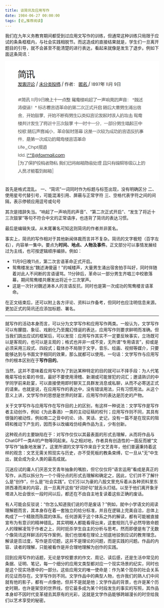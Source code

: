 ```yaml
---
title: 谈简讯及应用写作
date: 1984-06-27 00:00:00
tags: [论,推荐阅读]
---
```


我们在九年义务教育期间都受到过应用文写作的训练，但通常这种训练只局限于应试的条条框框内，与社会实践相脱节。而这造成的直接结果就是，学生们一旦离开题目的引导，就不会甚至不能清楚的进行表达，看起来就像是发生了退步。例如下面这条简讯：

![](/谈简讯及应用写作/img.jpg)

首先是格式混乱。
一、“简讯”一词同时作为标题与标签出现，没有明确区分
二、使用星号代替引号，可能混淆引用、屏蔽与正常字符
三、空格代表字符之间的间隔，表示停顿应用逗号或句号

其次是措辞失当。“响起了一声响亮的声音”、“第二次正式开启”、“发生了将近十三次鼓掌”等句不符合中文的正常语序，也违背了简讯的表达习惯。

最后是编辑失误。从末尾署名可知这则简讯的作者并非匿名。

事实上，简讯的写作相对于其他新闻体裁而言并不复杂。简讯的文字极短（百字左右），内容单一集中。要点为**时间、地点、人物及事件**。正文部分可以事情发展经过为主线，也可按逻辑顺序编排。例如：

* 11月9日晚11点，第二次言语革命正式开启。
* 鸳鸯楼发出“魏述涛傻逼！”的喊楼声，大量男生涌出宿舍拍手叫好，同时伴随着对此人不间断的言语谩骂。11分钟后，革命以一部分男生齐唱三中校歌落幕，期间鸳鸯楼共爆发出将近十三次掌声。
* 这是一次针对魏述涛本人的言语反抗，同时也是第一次成功的鸳鸯楼言语革命。

在正文结束后，还可以附上各方评论、资料以作备考，但同时也应注明信息来源。更加正式的简讯还应添加标题、署名。

---

就写作的活动本身而言，可以分为文学写作和应用写作两类。一般认为，文学写作可以有朦胧、象征、戏剧化乃至魔幻怪诞的表达，应用写作则要求鲜明而准确。但当我们跳出应试的框架后，可以发现：应用写作其实不一定要反映事实，立场既可以是客观的，也可以是主观的；格式也并非一成不变，无所谓“专用语言”，抑或是必须采用三段式、四段式；载体亦不局限于文字，音乐、绘画、视频等媒介，只要能够达到与书面文字相同的效果，那么就都可以使用。一句话：文学写作与应用写作的根本区别在于**写作目的**。

当然，这并不意味着应用写作为了到达某种特定的目的就可以不择手段：为人代笔晚辈写给长辈的书信，最好不要使用滑稽、新潮或可能冒犯的词汇；邀请熟识的中学同学前来赴宴，可以直接使用即时聊天工具群发消息或私聊，从而不必寄送正式的请柬。也就是说，在应用写作的表达中，没有错误用法，只有习惯用法。从这个意义上讲，文学写作的思想是世界的财富，应用写作的表达是历史的产物。

关于文学写作与应用写作在写作目的上的区别，有这样一种说法：文学写作是写作者主动创作，例如《为此春酒》一类的主动征稿的校刊；应用写作则不同，其具有很强的被动性，例如南二之音中的论、诗、笑话、史记，没有一篇不是在现实的阻碍和推动下产生的，因而多以改编戏仿经典作品为主，少有创新。

这种观点的主要缺陷在于：对写作仅仅以其最表面的形式去理解，从而将作品与ChatGPT一类AI的产物等同起来。与之相对地，作者具有创造性的一面反而被“文学写作”抽象地发展了。这里所谓的文学写作来自于文艺青年，他们普遍秉持着这样的观念：文艺无需关照现实与历史，亦不受死板的教条束缚，它一旦从”无“中生出，就会成为全人类的最高成就。

沉迷应试的庸人们厌恶文艺青年抽象的嘴脸，但它仅仅将“语言运用”看成是真正的写作，从而以拆分为一个个得分点的形式去理解和确定之，因此，它们并不了解什么是“创作”，什么是“社会实践”。它们引以为豪的八股文里充斥着从各种资料里东拼西凑而来的内容，且一旦离开这些“好词好句”就舌头打结。以至于他们离开象牙塔进入社会很长一段时间以后，都还在不由自主地复读着这些正确的废话。

有人可能会反驳说：“你怎么知道我们说的尽是废话？”例如，就中小学语文的阅读理解题而言，其本身存在着一套独立的给分标准，并且在逻辑上完美自洽，总体上构成了一个精致而陈腐的体系。任何游离于这个体系之外的解读，都有可能被直接宣布为有意识的精神错乱。其实明眼人都能看得出来，这套规则几乎必然导致命题人的理解凌驾于作者之上，同时扼杀学生自主的分析与思考。然而即便是有了无数个像简讯这样鲜活的写作案例，我们也很难在理论上彻底地驳倒应试的教育理念。解读是否过度，写作是否切题，这并不是理论的问题，而是实践的问题。作品的内容、读者的理解，只能被看作是并合理地理解为创作的实践。

回到应用写作的话题，无论是学校要求的作文、周记、读后感，还是生活中常见的条据、证明、笔记，每一个细分的应用文类型都对应一个现实场景的纪实，同时也是这个现实场景中的一部分。这些应用文的唯一使命是：作为某个现存的社会关系的见证而存在。文学写作则不同。文学作品中的典型人物，也许我们的熟人们中间就有他的影子，都有一点像他，但并不是就是他；文学作品的背景，也许是某个历史时期，也许是架空的世界线，但它最多成为某个时段发生的事实的写照，其作品本身却不因时代变革褪去其原有的光彩，这就是文学作品能够跨越漫长的时空给我们以艺术享受的秘密。
